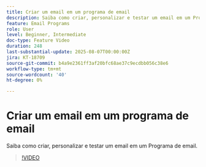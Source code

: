 ```yaml
---
title: Criar um email em um programa de email
description: Saiba como criar, personalizar e testar um email em um Programa de email.
feature: Email Programs
role: User
level: Beginner, Intermediate
doc-type: Feature Video
duration: 248
last-substantial-update: 2025-08-07T00:00:00Z
jira: KT-18709
source-git-commit: b4a9e2361ff3af20bfc68ae37c9ecdbb056c38e6
workflow-type: tm+mt
source-wordcount: '40'
ht-degree: 0%

---
```



# Criar um email em um programa de email

Saiba como criar, personalizar e testar um email em um Programa de email.

>[!VIDEO](https://video.tv.adobe.com/v/3470639/?learn=on&enablevpops&captions=por_br)
